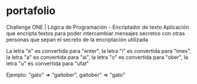 # portafolio
Challenge ONE | Lógica de Programación - Encriptador de texto
Aplicación que encripta textos para poder intercambiar mensajes secretos con otras personas que sepan el secreto de la encriptación utilizada

La letra "e" es convertida para "enter", la letra "i" es convertida para "imes", la letra "a" es convertida para "ai", la letra "o" es convertida para "ober", la letra "u" es convertida para "ufat"

Ejemplo: 
  "gato" => "gaitober", gaitober" => "gato"
